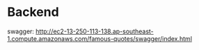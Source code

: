 # Backend
swagger: http://ec2-13-250-113-138.ap-southeast-1.compute.amazonaws.com/famous-quotes/swagger/index.html